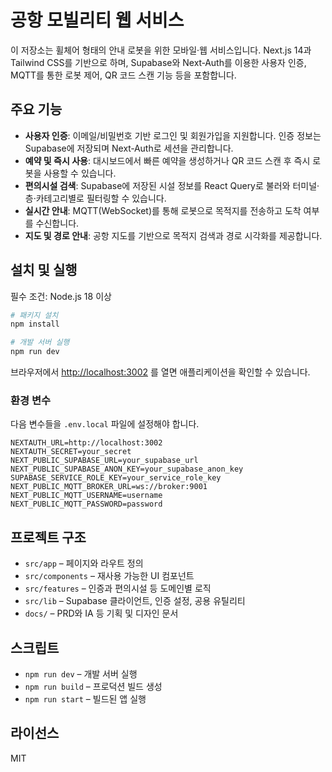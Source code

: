 # 공항 모빌리티 웹 서비스

이 저장소는 휠체어 형태의 안내 로봇을 위한 모바일·웹 서비스입니다. Next.js 14과 Tailwind CSS를 기반으로 하며, Supabase와 Next‑Auth를 이용한 사용자 인증, MQTT를 통한 로봇 제어, QR 코드 스캔 기능 등을 포함합니다.

## 주요 기능

- **사용자 인증**: 이메일/비밀번호 기반 로그인 및 회원가입을 지원합니다. 인증 정보는 Supabase에 저장되며 Next‑Auth로 세션을 관리합니다.
- **예약 및 즉시 사용**: 대시보드에서 빠른 예약을 생성하거나 QR 코드 스캔 후 즉시 로봇을 사용할 수 있습니다.
- **편의시설 검색**: Supabase에 저장된 시설 정보를 React Query로 불러와 터미널·층·카테고리별로 필터링할 수 있습니다.
- **실시간 안내**: MQTT(WebSocket)를 통해 로봇으로 목적지를 전송하고 도착 여부를 수신합니다.
- **지도 및 경로 안내**: 공항 지도를 기반으로 목적지 검색과 경로 시각화를 제공합니다.

## 설치 및 실행

필수 조건: Node.js 18 이상

```bash
# 패키지 설치
npm install

# 개발 서버 실행
npm run dev
```

브라우저에서 <http://localhost:3002> 를 열면 애플리케이션을 확인할 수 있습니다.

### 환경 변수

다음 변수들을 `.env.local` 파일에 설정해야 합니다.

```env
NEXTAUTH_URL=http://localhost:3002
NEXTAUTH_SECRET=your_secret
NEXT_PUBLIC_SUPABASE_URL=your_supabase_url
NEXT_PUBLIC_SUPABASE_ANON_KEY=your_supabase_anon_key
SUPABASE_SERVICE_ROLE_KEY=your_service_role_key
NEXT_PUBLIC_MQTT_BROKER_URL=ws://broker:9001
NEXT_PUBLIC_MQTT_USERNAME=username
NEXT_PUBLIC_MQTT_PASSWORD=password
```

## 프로젝트 구조

- `src/app` – 페이지와 라우트 정의
- `src/components` – 재사용 가능한 UI 컴포넌트
- `src/features` – 인증과 편의시설 등 도메인별 로직
- `src/lib` – Supabase 클라이언트, 인증 설정, 공용 유틸리티
- `docs/` – PRD와 IA 등 기획 및 디자인 문서

## 스크립트

- `npm run dev` – 개발 서버 실행
- `npm run build` – 프로덕션 빌드 생성
- `npm run start` – 빌드된 앱 실행

## 라이선스

MIT
